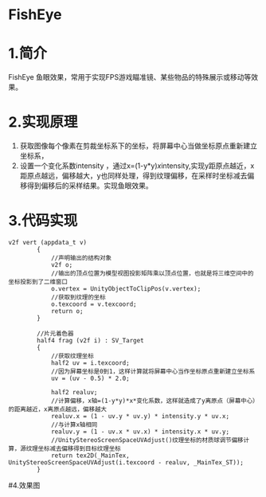 # FishEye
# 1.简介
FishEye 鱼眼效果，常用于实现FPS游戏瞄准镜、某些物品的特殊展示或移动等效果。

# 2.实现原理

 1. 获取图像每个像素在剪裁坐标系下的坐标，将屏幕中心当做坐标原点重新建立坐标系，
 2. 设置一个变化系数intensity ，通过x=(1-y*y)*x*intensity,实现y距原点越近，x距原点越远，偏移越大，y也同样处理，得到纹理偏移，在采样时坐标减去偏移得到偏移后的采样结果。实现鱼眼效果。
# 3.代码实现

    v2f vert (appdata_t v)
			{
				//声明输出的结构对象
				v2f o;
				//输出的顶点位置为模型视图投影矩阵乘以顶点位置，也就是将三维空间中的坐标投影到了二维窗口
				o.vertex = UnityObjectToClipPos(v.vertex);
				//获取到纹理的坐标
				o.texcoord = v.texcoord;
				return o;
			}
	
			//片元着色器
			half4 frag (v2f i) : SV_Target
			{
				//获取纹理坐标
				half2 uv = i.texcoord;
				//因为屏幕坐标是0到1，这样计算就将屏幕中心当作坐标原点重新建立坐标系
				uv = (uv - 0.5) * 2.0;

				half2 realuv;
				//计算偏移，x轴=(1-y*y)*x*变化系数，这样就造成了y离原点（屏幕中心）的距离越近，x离原点越远，偏移越大
				realuv.x = (1 - uv.y * uv.y) * intensity.y * uv.x;
				//与计算x轴相同
				realuv.y = (1 - uv.x * uv.x) * intensity.x * uv.y;
				//UnityStereoScreenSpaceUVAdjust()纹理坐标的材质球调节偏移计算，源纹理坐标减去偏移得到目标纹理坐标
				return tex2D(_MainTex, UnityStereoScreenSpaceUVAdjust(i.texcoord - realuv, _MainTex_ST));
			}

#4.效果图
 
